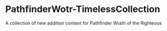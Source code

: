 # PathfinderWotr-TimelessCollection
A collection of new addition content for Pathfinder Wrath of the Righteous
